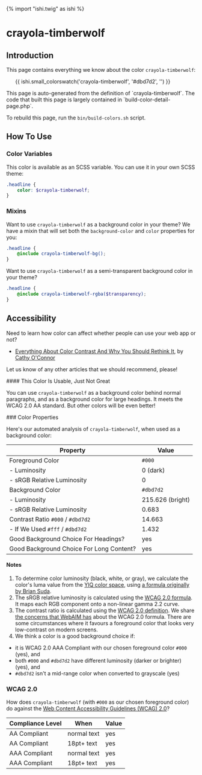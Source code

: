 {% import "ishi.twig" as ishi %}
# crayola-timberwolf

## Introduction

This page contains everything we know about the color `crayola-timberwolf`:

<div class="grid">
    <div class="cell">
        <div class="swatch">
            <ul>
                {{ ishi.small_colorswatch('crayola-timberwolf', '#dbd7d2', '') }}
            </ul>
        </div>
    </div>
</div>

<div class="callout attention" markdown="1">
This page is auto-generated from the definition of `crayola-timberwolf`. The code that built this page is largely contained in `build-color-detail-page.php`.

To rebuild this page, run the `bin/build-colors.sh` script.
</div>

## How To Use

### Color Variables

This color is available as an SCSS variable. You can use it in your own SCSS theme:

```scss
.headline {
    color: $crayola-timberwolf;
}
```

### Mixins

Want to use `crayola-timberwolf` as a background color in your theme? We have a mixin that will set both the `background-color` and `color` properties for you:

```scss
.headline {
    @include crayola-timberwolf-bg();
}
```

Want to use `crayola-timberwolf` as a semi-transparent background color in your theme?

```scss
.headline {
    @include crayola-timberwolf-rgba($transparency);
}
```

## Accessibility

Need to learn how color can affect whether people can use your web app or not?

* [Everything About Color Contrast And Why You Should Rethink It](https://www.smashingmagazine.com/2014/10/color-contrast-tips-and-tools-for-accessibility/), by [Cathy O'Connor](http://www.twitter.com/cagocon)

Let us know of any other articles that we should recommend, please!
<div class="callout warning" markdown="1">
#### This Color Is Usable, Just Not Great

You can use `crayola-timberwolf` as a background color behind normal paragraphs, and as a background color for large headings. It meets the WCAG 2.0 AA standard. But other colors will be even better!
</div>
### Color Properties

Here's our automated analysis of `crayola-timberwolf`, when used as a background color:

Property | Value
---------|------
Foreground Color | `#000`
- Luminosity | 0 (dark)
- sRGB Relative Luminosity | 0
Background Color | `#dbd7d2`
- Luminosity | 215.626 (bright)
- sRGB Relative Luminosity | 0.683
Contrast Ratio `#000` / `#dbd7d2` | 14.663
- If We Used `#fff` / `#dbd7d2` | 1.432
Good Background Choice For Headings? | yes
Good Background Choice For Long Content? | yes

#### Notes

1. To determine color luminosity (black, white, or gray), we calculate the color's luma value from the [YIQ color space](https://en.wikipedia.org/wiki/YIQ), using [a formula originally by Brian Suda](https://24ways.org/2010/calculating-color-contrast/).
1. The sRGB relative luminosity is calculated using the [WCAG 2.0 formula](https://www.w3.org/TR/WCAG20/#relativeluminancedef). It maps each RGB component onto a non-linear gamma 2.2 curve.
1. The contrast ratio is calculated using the [WCAG 2.0 definition](https://www.w3.org/TR/2008/REC-WCAG20-20081211/#contrast-ratiodef). We share [the concerns that WebAIM has](http://webaim.org/blog/wcag-2-1-feedback/) about the WCAG 2.0 formula. There are some circumstances where it favours a foreground color that looks very low-contrast on modern screens.
1. We think a color is a good background choice if:
  - it is WCAG 2.0 AAA Compliant with our chosen foreground color `#000` (yes), and
  - both `#000` and `#dbd7d2` have different luminosity (darker or brighter) (yes), and
  - `#dbd7d2` isn't a mid-range color when converted to grayscale (yes)

### WCAG 2.0

How does `crayola-timberwolf` (with `#000` as our chosen foreground color) do against the [Web Content Accessibility Guidelines (WCAG) 2.0](https://www.w3.org/TR/WCAG20/)?

Compliance Level | When | Value
-----------------|------|------
AA Compliant | normal text | yes
AA Compliant | 18pt+ text | yes
AAA Compliant | normal text | yes
AAA Compliant | 18pt+ text | yes